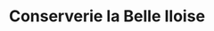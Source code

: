 ---
title: "Conserverie la Belle Iloise"
url: /le-palais/conserverie-la-belle-iloise/
shop: Feinkost
---